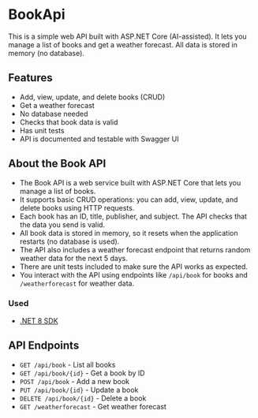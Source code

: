 # BookApi

This is a simple web API built with ASP.NET Core (AI-assisted). It lets you manage a list of books and get a weather forecast. All data is stored in memory (no database).

## Features

- Add, view, update, and delete books (CRUD)
- Get a weather forecast
- No database needed
- Checks that book data is valid
- Has unit tests
- API is documented and testable with Swagger UI

## About the Book API

- The Book API is a web service built with ASP.NET Core that lets you manage a list of books.
- It supports basic CRUD operations: you can add, view, update, and delete books using HTTP requests.
- Each book has an ID, title, publisher, and subject. The API checks that the data you send is valid.
- All book data is stored in memory, so it resets when the application restarts (no database is used).
- The API also includes a weather forecast endpoint that returns random weather data for the next 5 days.
- There are unit tests included to make sure the API works as expected.
- You interact with the API using endpoints like `/api/book` for books and `/weatherforecast` for weather data.

### Used

- [.NET 8 SDK](https://dotnet.microsoft.com/download/dotnet/8.0)

## API Endpoints

- `GET /api/book` - List all books
- `GET /api/book/{id}` - Get a book by ID
- `POST /api/book` - Add a new book
- `PUT /api/book/{id}` - Update a book
- `DELETE /api/book/{id}` - Delete a book
- `GET /weatherforecast` - Get weather forecast

